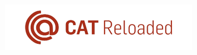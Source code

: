 <p align="center"> <img src="https://github.com/MOHAMEDZAYEDSCU/OBSIDIAN/blob/main/Screen_Shots/CAT_LOGO_SVG%20.png"> </p> 
